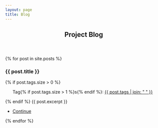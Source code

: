 ```yaml
---
layout: page
title: Blog
---
```


<!-- Section -->
<section>
	<header class="major">
		<h2>Project Blog</h2>
	</header>
	<div class="posts">
		{% for post in site.posts %}
		<article>
				<h3>{{ post.title }}</h3>
				{% if post.tags.size > 0 %}
  				<ul class="tags">Tag{% if post.tags.size > 1 %}s{% endif %}:
  				<a href="{{ 'blog.html' | absolute_url }}">{{ post.tags | join: " " }}</a></ul>
				{% endif %}
				{{ post.excerpt }}
				<ul class="actions">
	        <li><a href="{{ 'blog.html' | absolute_url }}" class="button small">Continue</a></li>
	      </ul>
				<!-- <ul class="actions">
					<li><a href="{{ 'blog.html' | absolute_url }}" class="button">More</a></li>
				</ul> -->
		</article>
		{% endfor %}
	</div>
</section>
